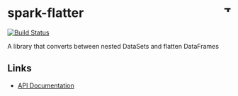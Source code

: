 # spark-flatter <a href="http://thoughtworks.com/"><img align="right" src="https://www.thoughtworks.com/imgs/tw-logo.png" title="ThoughtWorks" height="15"/></a>
[![Build Status](https://travis-ci.org/ThoughtWorksInc/spark-flatter.svg)](https://travis-ci.org/ThoughtWorksInc/spark-flatter)

A library that converts between nested DataSets and flatten DataFrames

## Links

* [API Documentation](https://javadoc.io/page/com.thoughtworks.spark-flatter/spark-flatter_2.11/latest/com/thoughtworks/sparkFlatter/Flatter%24.html)

